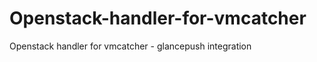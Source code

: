 Openstack-handler-for-vmcatcher
===============================

Openstack handler for vmcatcher - glancepush integration
